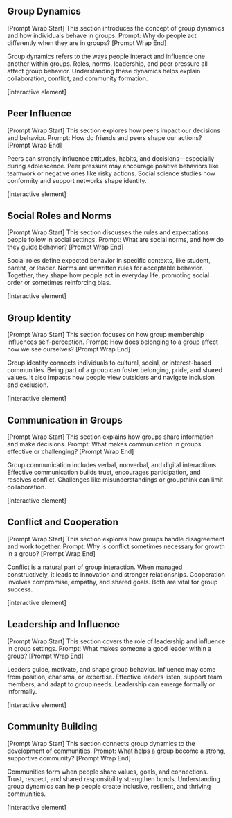 ## Group Dynamics

\[Prompt Wrap Start]
This section introduces the concept of group dynamics and how individuals behave in groups. Prompt: Why do people act differently when they are in groups?
\[Prompt Wrap End]

Group dynamics refers to the ways people interact and influence one another within groups. Roles, norms, leadership, and peer pressure all affect group behavior. Understanding these dynamics helps explain collaboration, conflict, and community formation.

\[interactive element]

## Peer Influence

\[Prompt Wrap Start]
This section explores how peers impact our decisions and behavior. Prompt: How do friends and peers shape our actions?
\[Prompt Wrap End]

Peers can strongly influence attitudes, habits, and decisions—especially during adolescence. Peer pressure may encourage positive behaviors like teamwork or negative ones like risky actions. Social science studies how conformity and support networks shape identity.

\[interactive element]

## Social Roles and Norms

\[Prompt Wrap Start]
This section discusses the rules and expectations people follow in social settings. Prompt: What are social norms, and how do they guide behavior?
\[Prompt Wrap End]

Social roles define expected behavior in specific contexts, like student, parent, or leader. Norms are unwritten rules for acceptable behavior. Together, they shape how people act in everyday life, promoting social order or sometimes reinforcing bias.

\[interactive element]

## Group Identity

\[Prompt Wrap Start]
This section focuses on how group membership influences self-perception. Prompt: How does belonging to a group affect how we see ourselves?
\[Prompt Wrap End]

Group identity connects individuals to cultural, social, or interest-based communities. Being part of a group can foster belonging, pride, and shared values. It also impacts how people view outsiders and navigate inclusion and exclusion.

\[interactive element]

## Communication in Groups

\[Prompt Wrap Start]
This section explains how groups share information and make decisions. Prompt: What makes communication in groups effective or challenging?
\[Prompt Wrap End]

Group communication includes verbal, nonverbal, and digital interactions. Effective communication builds trust, encourages participation, and resolves conflict. Challenges like misunderstandings or groupthink can limit collaboration.

\[interactive element]

## Conflict and Cooperation

\[Prompt Wrap Start]
This section explores how groups handle disagreement and work together. Prompt: Why is conflict sometimes necessary for growth in a group?
\[Prompt Wrap End]

Conflict is a natural part of group interaction. When managed constructively, it leads to innovation and stronger relationships. Cooperation involves compromise, empathy, and shared goals. Both are vital for group success.

\[interactive element]

## Leadership and Influence

\[Prompt Wrap Start]
This section covers the role of leadership and influence in group settings. Prompt: What makes someone a good leader within a group?
\[Prompt Wrap End]

Leaders guide, motivate, and shape group behavior. Influence may come from position, charisma, or expertise. Effective leaders listen, support team members, and adapt to group needs. Leadership can emerge formally or informally.

\[interactive element]

## Community Building

\[Prompt Wrap Start]
This section connects group dynamics to the development of communities. Prompt: What helps a group become a strong, supportive community?
\[Prompt Wrap End]

Communities form when people share values, goals, and connections. Trust, respect, and shared responsibility strengthen bonds. Understanding group dynamics can help people create inclusive, resilient, and thriving communities.

\[interactive element]
